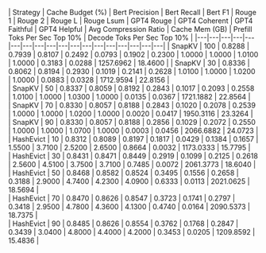 | Strategy | Cache Budget (%) | Bert Precision | Bert Recall  | Bert F1 | Rouge 1 | Rouge 2 | Rouge L | Rouge Lsum | GPT4 Rouge | GPT4 Coherent | GPT4 Faithful | GPT4 Helpful | Avg Compression Ratio | Cache Mem (GB) | Prefill Toks Per Sec Top 10% | Decode Toks Per Sec Top 10% | 
|---|---|---|---|---|---|---|---|---|---|---|---|---|---|---|---|---|---|
| SnapKV | 100 | 0.8288 | 0.7939 | 0.8107 | 0.2492 | 0.0793 | 0.1902 | 0.2300 | 1.0000 | 1.0000 | 1.0100 | 1.0000 | 0.3183 | 0.0288 | 1257.6962 | 18.4600 | 
| SnapKV | 30 | 0.8336 | 0.8062 | 0.8194 | 0.2930 | 0.1019 | 0.2141 | 0.2628 | 1.0100 | 1.0000 | 1.0200 | 1.0000 | 0.0883 | 0.0328 | 1712.9594 | 22.8156 |  
| SnapKV | 50 | 0.8337 | 0.8059 | 0.8192 | 0.2843 | 0.1017 | 0.2093 | 0.2558 | 1.0100 | 1.0000 | 1.0300 | 1.0000 | 0.0135 | 0.0367 | 1721.1882 | 22.8564 |  
| SnapKV | 70 | 0.8330 | 0.8057 | 0.8188 | 0.2843 | 0.1020 | 0.2078 | 0.2539 | 1.0000 | 1.0000 | 1.0200 | 1.0000 | 0.0020 | 0.0417 | 1950.3116 | 23.3264 |  
| SnapKV | 90 | 0.8330 | 0.8057 | 0.8188 | 0.2856 | 0.1029 | 0.2072 | 0.2550 | 1.0000 | 1.0000 | 1.0700 | 1.0000 | 0.0003 | 0.0456 | 2066.6882 | 24.0723 | 
| HashEvict | 10 | 0.8312 | 0.8089 | 0.8197 | 0.1817 | 0.0429 | 0.1384 | 0.1657 | 1.5500 | 3.7100 | 2.5200 | 2.6500 | 0.8664 | 0.0032 | 1173.0333 | 15.7795 |  
| HashEvict | 30 | 0.8431 | 0.8471 | 0.8449 | 0.2919 | 0.1099 | 0.2125 | 0.2618 | 2.5600 | 4.5100 | 3.7500 | 3.7100 | 0.7485 | 0.0072 | 2061.3773 | 18.6040 | 
| HashEvict | 50 | 0.8468 | 0.8582 | 0.8524 | 0.3495 | 0.1556 | 0.2658 | 0.3188 | 2.9000 | 4.7400 | 4.2300 | 4.0900 | 0.6333 | 0.0113 | 2021.0625 | 18.5694 |  
| HashEvict | 70 | 0.8470 | 0.8626 | 0.8547 | 0.3723 | 0.1741 | 0.2797 | 0.3418 | 2.9500 | 4.7800 | 4.3600 | 4.1300 | 0.4740 | 0.0164 | 2090.5373 | 18.7375 |  
| HashEvict | 90 | 0.8485 | 0.8626 | 0.8554 | 0.3762 | 0.1768 | 0.2847 | 0.3439 | 3.0400 | 4.8000 | 4.4000 | 4.2000 | 0.3453 | 0.0205 | 1209.8592 | 15.4836 |  
